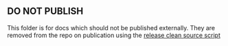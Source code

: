 ## DO NOT PUBLISH

This folder is for docs which should not be published externally. They are removed from the repo on publication using the [release clean source script](../../hack/scripts/release-clean-source-github.sh)